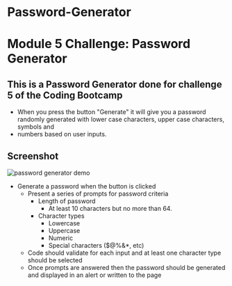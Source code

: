 # Password-Generator
# Module 5 Challenge: Password Generator

## This is a Password Generator done for challenge 5 of the Coding Bootcamp
* When you press the button "Generate" it will give you a password randomly generated with lower case characters, upper case characters, symbols and 
* numbers based on user inputs.



## Screenshot

![password generator demo](./assets/05-javascript-challenge-demo.png)


* Generate a password when the button is clicked
  * Present a series of prompts for password criteria
    * Length of password
      * At least 10 characters but no more than 64.
    * Character types
      * Lowercase
      * Uppercase
      * Numeric
      * Special characters ($@%&*, etc)
  * Code should validate for each input and at least one character type should be selected
  * Once prompts are answered then the password should be generated and displayed in an alert or written to the page

